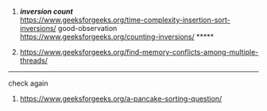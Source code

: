 1) ***inversion count*** \
https://www.geeksforgeeks.org/time-complexity-insertion-sort-inversions/ good-observation \
https://www.geeksforgeeks.org/counting-inversions/ *****

2) https://www.geeksforgeeks.org/find-memory-conflicts-among-multiple-threads/




---------------------------------------------------------------------------------------------------------------------

check again

1) https://www.geeksforgeeks.org/a-pancake-sorting-question/

